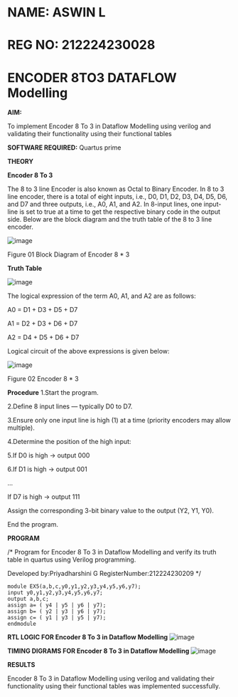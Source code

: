 # NAME: ASWIN L
# REG NO: 212224230028
# ENCODER 8TO3 DATAFLOW Modelling

**AIM:**

To implement  Encoder 8 To 3 in Dataflow Modelling using verilog and validating their functionality using their functional tables

**SOFTWARE REQUIRED:** Quartus prime

**THEORY**

**Encoder 8 To 3**

The 8 to 3 line Encoder is also known as Octal to Binary Encoder. In 8 to 3 line encoder, there is a total of eight inputs, i.e., D0, D1, D2, D3, D4, D5, D6, and D7 and three outputs, i.e., A0, A1, and A2. In 8-input lines, one input-line is set to true at a time to get the respective binary code in the output side. Below are the block diagram and the truth table of the 8 to 3 line encoder.

![image](https://github.com/naavaneetha/ENCODER8TO3DATAFLOW/assets/154305477/0bc242c1-eb9e-4c47-afe5-30428470efc3)

Figure 01  Block Diagram of Encoder 8 * 3

**Truth Table**

![image](https://github.com/naavaneetha/ENCODER8TO3DATAFLOW/assets/154305477/35496b14-ae6e-4cd1-9abd-d6736b576575)

The logical expression of the term A0, A1, and A2 are as follows:

A0 = D1 + D3 + D5 + D7

A1 = D2 + D3 + D6 + D7

A2 = D4 + D5 + D6 + D7

Logical circuit of the above expressions is given below:

![image](https://github.com/naavaneetha/ENCODER8TO3DATAFLOW/assets/154305477/95acaee6-c873-4c75-89eb-ef09fb158053)

Figure 02  Encoder 8 * 3

**Procedure**
1.Start the program.

2.Define 8 input lines — typically D0 to D7.

3.Ensure only one input line is high (1) at a time (priority encoders may allow multiple).

4.Determine the position of the high input:

5.If D0 is high → output 000

6.If D1 is high → output 001

...

If D7 is high → output 111

Assign the corresponding 3-bit binary value to the output (Y2, Y1, Y0).

End the program.

**PROGRAM**

/* Program for Encoder 8 To 3 in Dataflow Modelling and verify its truth table in quartus using Verilog programming. 

Developed by:Priyadharshini G RegisterNumber:212224230209
*/
```
module EX5(a,b,c,y0,y1,y2,y3,y4,y5,y6,y7);
input y0,y1,y2,y3,y4,y5,y6,y7;
output a,b,c;
assign a= ( y4 | y5 | y6 | y7);
assign b= ( y2 | y3 | y6 | y7);
assign c= ( y1 | y3 | y5 | y7);
endmodule
```

**RTL LOGIC FOR Encoder 8 To 3 in Dataflow Modelling**
![image](https://github.com/user-attachments/assets/d93895fd-82e5-4a64-aef2-1b8090157d58)


**TIMING DIGRAMS FOR Encoder 8 To 3 in Dataflow Modelling**
![image](https://github.com/user-attachments/assets/e1c5078a-79fe-41fc-b157-390cb6eebf91)


**RESULTS**

Encoder 8 To 3 in Dataflow Modelling using verilog and validating their functionality using their functional tables was implemented successfully.




